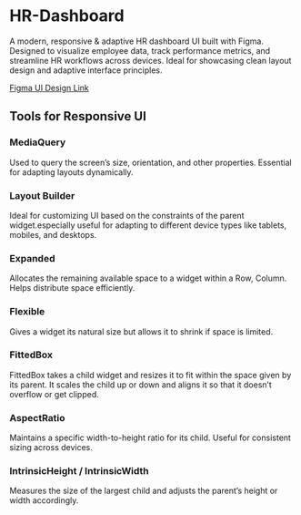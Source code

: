 # HR-Dashboard
A modern, responsive &amp; adaptive HR dashboard UI built with Figma. Designed to visualize employee data, track performance metrics, and streamline HR workflows across devices. Ideal for showcasing clean layout design and adaptive interface principles.

[Figma UI Design Link](https://www.figma.com/design/1We4tG7Qwur9JbjT42sEiC/HR-Dashboard-Responsive--Community---Copy-?node-id=149-462&p=f&t=BSt11r9Tkf6CwZgs-0)

## Tools for Responsive UI
### MediaQuery 
Used to query the screen’s size, orientation, and other properties. Essential for adapting layouts dynamically.
### Layout Builder
Ideal for customizing UI based on the constraints of the parent widget.especially useful for adapting to different device types like tablets, mobiles, and desktops.
### Expanded 
Allocates the remaining available space to a widget within a Row, Column. Helps distribute space efficiently.
### Flexible
Gives a widget its natural size but allows it to shrink if space is limited.
### FittedBox
FittedBox takes a child widget and resizes it to fit within the space given by its parent. It scales the child up or down and aligns it so that it doesn’t overflow or get clipped.
### AspectRatio
Maintains a specific width-to-height ratio for its child. Useful for consistent sizing across devices.
### IntrinsicHeight / IntrinsicWidth
Measures the size of the largest child and adjusts the parent’s height or width accordingly.